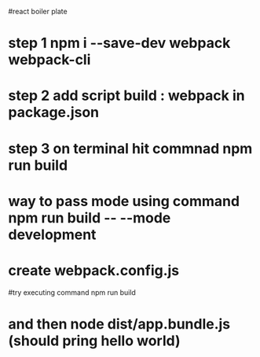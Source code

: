 #react boiler plate
# step 1 npm i --save-dev webpack webpack-cli
# step 2 add script build : webpack in package.json
# step 3 on terminal hit commnad npm run build
# way to pass mode using command npm run build -- --mode development
# create webpack.config.js

#try executing command npm run build
# and then node dist/app.bundle.js (should pring hello world)